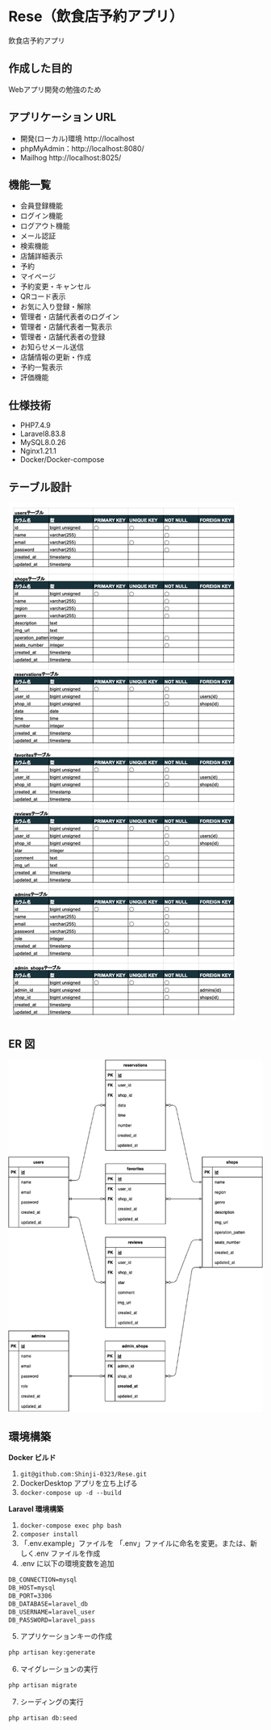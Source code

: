 # Rese（飲食店予約アプリ）

飲食店予約アプリ  



## 作成した目的

Webアプリ開発の勉強のため

## アプリケーション URL

- 開発(ローカル)環境  http://localhost
- phpMyAdmin：http://localhost:8080/
- Mailhog  http://localhost:8025/

## 機能一覧

- 会員登録機能
- ログイン機能
- ログアウト機能
- メール認証
- 検索機能
- 店舗詳細表示
- 予約
- マイページ
- 予約変更・キャンセル
- QRコード表示
- お気に入り登録・解除
- 管理者・店舗代表者のログイン
- 管理者・店舗代表者一覧表示
- 管理者・店舗代表者の登録
- お知らせメール送信
- 店舗情報の更新・作成
- 予約一覧表示
- 評価機能

## 仕様技術

- PHP7.4.9
- Laravel8.83.8
- MySQL8.0.26
- Nginx1.21.1
- Docker/Docker-compose

## テーブル設計

![alt text](<スクリーンショット 2024-11-19 8.28.21.png>)

## ER 図

![alt text](Rese.png)

## 環境構築

**Docker ビルド**

1. `git@github.com:Shinji-0323/Rese.git`
2. DockerDesktop アプリを立ち上げる
3. `docker-compose up -d --build`

**Laravel 環境構築**

1. `docker-compose exec php bash`
2. `composer install`
3. 「.env.example」ファイルを 「.env」ファイルに命名を変更。または、新しく.env ファイルを作成
4. .env に以下の環境変数を追加

```text
DB_CONNECTION=mysql
DB_HOST=mysql
DB_PORT=3306
DB_DATABASE=laravel_db
DB_USERNAME=laravel_user
DB_PASSWORD=laravel_pass
```

5. アプリケーションキーの作成

```bash
php artisan key:generate
```

6. マイグレーションの実行

```bash
php artisan migrate
```

7. シーディングの実行

```bash
php artisan db:seed
```

